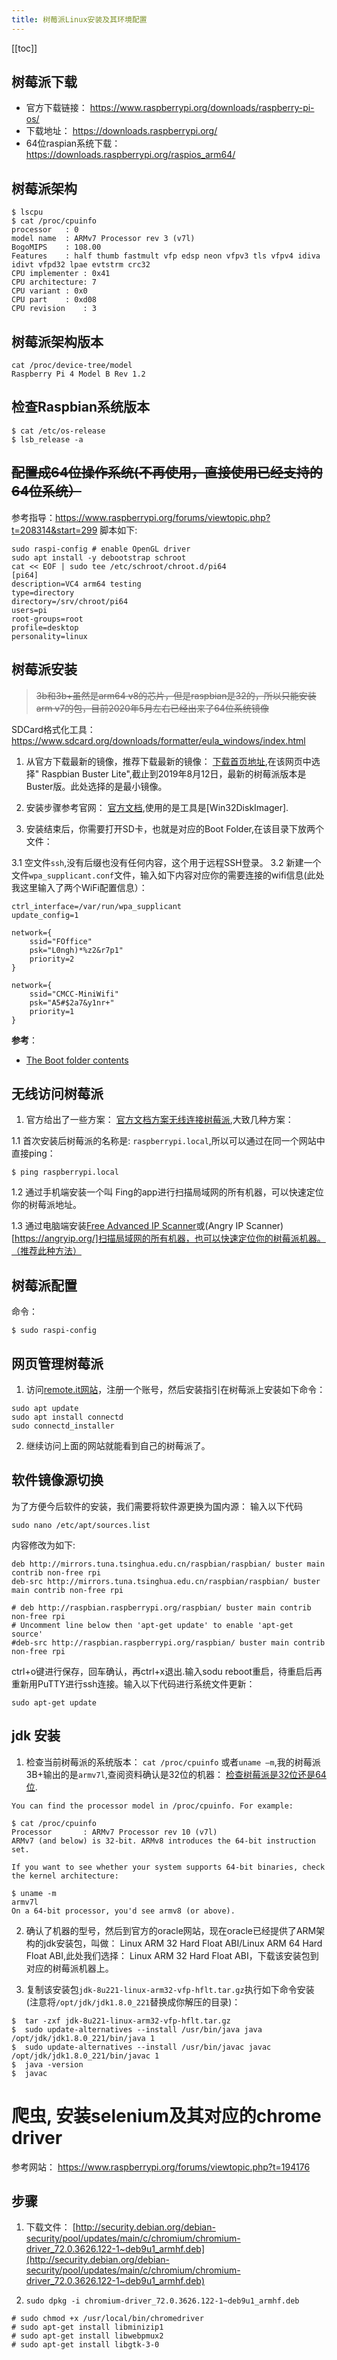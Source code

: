 ```yaml
---
title: 树莓派Linux安装及其环境配置
---
```


<ClientOnly>
  <in-article-adsense
    ins-style="display:block; text-align:center;"
    data-ad-slot="7727965566"
  />
</ClientOnly>

[[toc]]

## 树莓派下载

- 官方下载链接： <https://www.raspberrypi.org/downloads/raspberry-pi-os/>
- 下载地址： <https://downloads.raspberrypi.org/>
- 64位raspian系统下载：<https://downloads.raspberrypi.org/raspios_arm64/>


## 树莓派架构

```
$ lscpu 
$ cat /proc/cpuinfo
processor	: 0
model name	: ARMv7 Processor rev 3 (v7l)
BogoMIPS	: 108.00
Features	: half thumb fastmult vfp edsp neon vfpv3 tls vfpv4 idiva idivt vfpd32 lpae evtstrm crc32 
CPU implementer	: 0x41
CPU architecture: 7
CPU variant	: 0x0
CPU part	: 0xd08
CPU revision	: 3
```

## 树莓派架构版本

```
cat /proc/device-tree/model
Raspberry Pi 4 Model B Rev 1.2
```

## 检查Raspbian系统版本

```
$ cat /etc/os-release
$ lsb_release -a
```

## ~~配置成64位操作系统(不再使用，直接使用已经支持的64位系统）~~

参考指导：https://www.raspberrypi.org/forums/viewtopic.php?t=208314&start=299
脚本如下:

```
sudo raspi-config # enable OpenGL driver
sudo apt install -y debootstrap schroot
cat << EOF | sudo tee /etc/schroot/chroot.d/pi64
[pi64]
description=VC4 arm64 testing
type=directory
directory=/srv/chroot/pi64
users=pi
root-groups=root
profile=desktop
personality=linux
```


## 树莓派安装

> ~~3b和3b+虽然是arm64 v8的芯片，但是raspbian是32的，所以只能安装arm v7的包，目前2020年5月左右已经出来了64位系统镜像~~

SDCard格式化工具： https://www.sdcard.org/downloads/formatter/eula_windows/index.html

1. 从官方下载最新的镜像，推荐下载最新的镜像： [下载首页地址](https://www.raspberrypi.org/downloads/raspbian/),在该网页中选择"
Raspbian Buster Lite",截止到2019年8月12日，最新的树莓派版本是Buster版。此处选择的是最小镜像。

2. 安装步骤参考官网： [官方文档](https://www.raspberrypi.org/documentation/),使用的是工具是[Win32DiskImager].

3. 安装结束后，你需要打开SD卡，也就是对应的Boot Folder,在该目录下放两个文件：

3.1 空文件`ssh`,没有后缀也没有任何内容，这个用于远程SSH登录。
3.2 新建一个文件`wpa_supplicant.conf`文件，输入如下内容对应你的需要连接的wifi信息(此处我这里输入了两个WiFi配置信息）：

```
ctrl_interface=/var/run/wpa_supplicant
update_config=1

network={
    ssid="FOffice"
    psk="L0ngh)*%z2&r7p1"
    priority=2
}

network={
    ssid="CMCC-MiniWifi"
    psk="A5#$2a7&y1nr+"
    priority=1
}

```



**参考**：

* [The Boot folder contents](https://www.raspberrypi.org/documentation/configuration/boot_folder.md)

## 无线访问树莓派



1. 官方给出了一些方案： [官方文档方案无线连接树莓派](https://www.raspberrypi.org/documentation/remote-access/ip-address.md),大致几种方案：

1.1 首次安装后树莓派的名称是: `raspberrypi.local`,所以可以通过在同一个网站中直接ping：

```
$ ping raspberrypi.local
```
1.2 通过手机端安装一个叫 Fing的app进行扫描局域网的所有机器，可以快速定位你的树莓派地址。

1.3 通过电脑端安装[Free Advanced IP Scanner](https://www.advanced-ip-scanner.com/)或(Angry IP Scanner)[https://angryip.org/]扫描局域网的所有机器，也可以快速定位你的树莓派机器。（推荐此种方法）

## 树莓派配置

命令：

```
$ sudo raspi-config
```

## 网页管理树莓派

1. 访问[remote.it网站](https://app.remote.it/web/)，注册一个账号，然后安装指引在树莓派上安装如下命令：

```
sudo apt update
sudo apt install connectd
sudo connectd_installer
```
2. 继续访问上面的网站就能看到自己的树莓派了。

## 软件镜像源切换

为了方便今后软件的安装，我们需要将软件源更换为国内源：
输入以下代码

```
sudo nano /etc/apt/sources.list
```
内容修改为如下:
```
deb http://mirrors.tuna.tsinghua.edu.cn/raspbian/raspbian/ buster main contrib non-free rpi
deb-src http://mirrors.tuna.tsinghua.edu.cn/raspbian/raspbian/ buster main contrib non-free rpi

# deb http://raspbian.raspberrypi.org/raspbian/ buster main contrib non-free rpi
# Uncomment line below then 'apt-get update' to enable 'apt-get source'
#deb-src http://raspbian.raspberrypi.org/raspbian/ buster main contrib non-free rpi

```
ctrl+o键进行保存，回车确认，再ctrl+x退出.输入sodu reboot重启，待重启后再重新用PuTTY进行ssh连接。输入以下代码进行系统文件更新：
```
sudo apt-get update
```

## jdk 安装

1. 检查当前树莓派的系统版本： `cat /proc/cpuinfo` 或者`uname –m`,我的树莓派3B+输出的是`armv7l`,查阅资料确认是32位的机器：
[检查树莓派是32位还是64位](https://unix.stackexchange.com/questions/136407/is-my-linux-arm-32-or-64-bit).

```
You can find the processor model in /proc/cpuinfo. For example:

$ cat /proc/cpuinfo
Processor       : ARMv7 Processor rev 10 (v7l)
ARMv7 (and below) is 32-bit. ARMv8 introduces the 64-bit instruction set.

If you want to see whether your system supports 64-bit binaries, check the kernel architecture:

$ uname -m
armv7l
On a 64-bit processor, you'd see armv8 (or above).

```
2. 确认了机器的型号，然后到官方的oracle网站，现在oracle已经提供了ARM架构的jdk安装包，叫做： Linux ARM 32 Hard Float ABI/Linux ARM 64 Hard Float ABI,此处我们选择： Linux ARM 32 Hard Float ABI，下载该安装包到对应的树莓派机器上。

3. 复制该安装包`jdk-8u221-linux-arm32-vfp-hflt.tar.gz`执行如下命令安装 (注意将`/opt/jdk/jdk1.8.0_221`替换成你解压的目录)：

```
$  tar -zxf jdk-8u221-linux-arm32-vfp-hflt.tar.gz
$  sudo update-alternatives --install /usr/bin/java java /opt/jdk/jdk1.8.0_221/bin/java 1
$  sudo update-alternatives --install /usr/bin/javac javac /opt/jdk/jdk1.8.0_221/bin/javac 1
$  java -version
$  javac 
```

# 爬虫, 安装selenium及其对应的chrome driver

参考网站： https://www.raspberrypi.org/forums/viewtopic.php?t=194176

## 步骤
1. 下载文件： [http://security.debian.org/debian-security/pool/updates/main/c/chromium/chromium-driver_72.0.3626.122-1~deb9u1_armhf.deb](http://security.debian.org/debian-security/pool/updates/main/c/chromium/chromium-driver_72.0.3626.122-1~deb9u1_armhf.deb)

2. `sudo dpkg -i chromium-driver_72.0.3626.122-1~deb9u1_armhf.deb`

```
# sudo chmod +x /usr/local/bin/chromedriver
# sudo apt-get install libminizip1
# sudo apt-get install libwebpmux2
# sudo apt-get install libgtk-3-0

```